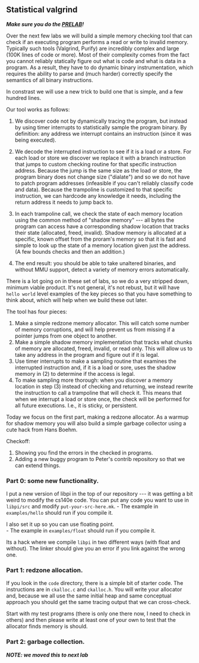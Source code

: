 ## Statistical valgrind

***Make sure you do the [PRELAB](PRELAB.md)!***

Over the next few labs we will build a simple memory checking tool that
can check if an executing program performs a read or write to invalid
memory.  Typically such tools (Valgrind, Purify) are incredibly complex
and large (100K lines of code or more).  Most of their complexity comes
from the fact you cannot reliably statically figure out what is code and
what is data in a program.  As a result, they have to do dynamic binary
instrumentation, which requires the ability to parse and (much harder)
correctly specify the semantics of all binary instructions.

In constrast we will use a new trick to build one that is simple, and
a few hundred lines.

Our tool works as follows:
  1. We discover code not by dynamically tracing the program, but instead
     by using timer interrupts to statistically sample the program binary.
     By definition: any address we interrupt contains an instruction
     (since it was being executed).

  2. We decode the interrupted instruction to see if it is a load or 
     a store.  For each load or store we discover we  replace it with
     a branch instruction that jumps to 
     custom checking routine for that specific instruction address.
     Because the jump is the same size as the load or store, the program
     binary does not change size ("dialate") and so we do not have to
     patch program addresses (infeasible if you can't reliably classify
     code and data).  Because the trampoline is customized to that
     specific instruction, we can hardcode any knowledge it needs,
     including the return address it needs to jump back to.

  3. In each trampoline call, we check the state of each memory location
     using the common method of "shadow memory" --- all bytes the program
     can access have a corresponding shadow location that tracks their
     state (allocated, freed, invalid).  Shadow memory is allocated at
     a specific, known offset from the proram's memory so that it is
     fast and simple to look up the state of a memory location given
     just the address.  (A few bounds checks and then an addition.)

   4. The end result: you should be able to take unaltered binaries,
      and without MMU support, detect a variety of memory errors 
      automatically.

There is a lot going on in these set of labs, so we do a very stripped down,
minimum viable product.  It's not general, it's not rebust, but it will
have `hello world` level examples of the key pieces so that you have
something to think about, which will help when we build
these out later.

The tool has four pieces:
   1. Make a simple redzone memory allocator. This will
      catch some number of memory corruptions, and will help prevent us
      from missing if a pointer jumps from one object to another.
   2. Make a simple shadow memory implementation that tracks what
      chunks of memory are allocated, freed, invalid, or read only.
      This will allow us to take any address in the program and figure out
      if it is legal.
   3. Use timer interrupts to make a sampling routine that examines the interrupted
      instruction and, if it is a load or sore, uses the shadow memory in (2)
      to determine if the access is legal.
   4. To make sampling more thorough: when you discover a memory location
      in step (3) instead of checking and returning, we instead
      rewrite the instruction to call a trampoline that will check it.
      This means that when we interrupt a load or store once, the check
      will be performed for all future executions.  I.e., it is sticky,
      or persistent.

Today we focus on the first part, making a redzone allocator.  As a
warmup for shadow memory you will also build a simple garbage collector
using a cute hack from Hans Boehm.

Checkoff:
  1. Showing you find the errors in the checked in programs.
  2. Adding a new buggy program to Peter's contrib repository so that 
     we can extend things.

### Part 0: some new functionality.

I put a new version of libpi in the top of our repository --- it was
getting a bit weird to modify the cs140e code.   You can put any code
you want to use in `libpi/src` and modify `put-your-src-here.mk`.
    - The example in `examples/hello` should run if you compile it.

I also set it up so you can use floating point.  
    - The example in `examples/float` should run if you compile it.

Its a hack where we compile `libpi` in two different ways (with float
and without).   The linker should give you an error if you link against
the wrong one.

### Part 1: redzone allocation.

If you look in the `code` directory, there is a simple bit of starter
code.  The instructions are in `ckalloc.c` and `ckalloc.h`.  You will
write your allocator and, because we all use the same initial heap and
same conceptual approach you should get the same tracing output that we
can cross-check.

Start with my test programs (there is only one there now, I need to check
in others) and then please write at least one of your own to test that
the allocator finds memory is should.

### Part 2: garbage collection.

***NOTE: we moved this to next lab***
